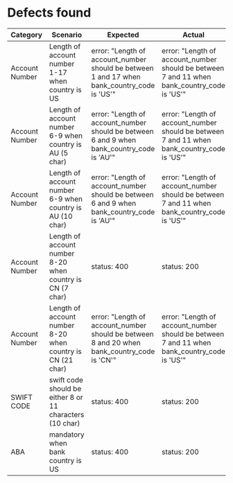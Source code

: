 
# Defects found
Category     | Scenario     | Expected     | Actual
------------ | ------------ | ------------ | -------------
Account Number | Length of account number 1-17 when country is US | error: "Length of account_number should be between 1 and 17 when bank_country_code is 'US'" | error: "Length of account_number should be between 7 and 11 when bank_country_code is 'US'"
Account Number | Length of account number 6-9 when country is AU (5 char) | error: "Length of account_number should be between 6 and 9 when bank_country_code is 'AU'" | error: "Length of account_number should be between 7 and 11 when bank_country_code is 'US'"
Account Number | Length of account number 6-9 when country is AU (10 char) | error: "Length of account_number should be between 6 and 9 when bank_country_code is 'AU'" | error: "Length of account_number should be between 7 and 11 when bank_country_code is 'US'"
Account Number | Length of account number 8-20 when country is CN (7 char) | status: 400 | status: 200
Account Number | Length of account number 8-20 when country is CN (21 char) | error: "Length of account_number should be between 8 and 20 when bank_country_code is 'CN'" | error: "Length of account_number should be between 7 and 11 when bank_country_code is 'US'"
SWIFT CODE     | swift code should be either 8 or 11 characters (10 char) | status: 400 | status: 200
ABA            | mandatory when bank country is US | status: 400 | status: 200
